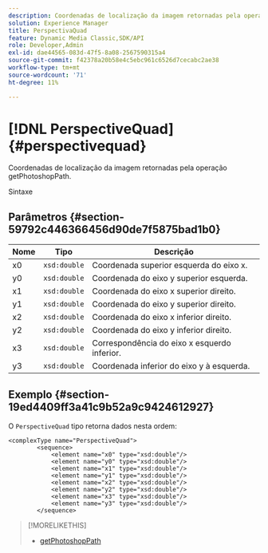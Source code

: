 ```yaml
---
description: Coordenadas de localização da imagem retornadas pela operação getPhotoshopPath.
solution: Experience Manager
title: PerspectivaQuad
feature: Dynamic Media Classic,SDK/API
role: Developer,Admin
exl-id: dae44565-083d-47f5-8a08-2567590315a4
source-git-commit: f42378a20b58e4c5ebc961c6526d7cecabc2ae38
workflow-type: tm+mt
source-wordcount: '71'
ht-degree: 11%

---
```


# [!DNL PerspectiveQuad]{#perspectivequad}

Coordenadas de localização da imagem retornadas pela operação getPhotoshopPath.

Sintaxe

## Parâmetros {#section-59792c446366456d90de7f5875bad1b0}

| Nome | Tipo | Descrição |
|---|---|---|
| x0 | `xsd:double` | Coordenada superior esquerda do eixo x. |
| y0 | `xsd:double` | Coordenada do eixo y superior esquerda. |
| x1 | `xsd:double` | Coordenada do eixo x superior direito. |
| y1 | `xsd:double` | Coordenada do eixo y superior direito. |
| x2 | `xsd:double` | Coordenada do eixo x inferior direito. |
| y2 | `xsd:double` | Coordenada do eixo y inferior direito. |
| x3 | `xsd:double` | Correspondência do eixo x esquerdo inferior. |
| y3 | `xsd:double` | Coordenada inferior do eixo y à esquerda. |

## Exemplo {#section-19ed4409ff3a41c9b52a9c9424612927}

O `PerspectiveQuad` tipo retorna dados nesta ordem:

```
<complexType name="PerspectiveQuad">
        <sequence>
            <element name="x0" type="xsd:double"/>
            <element name="y0" type="xsd:double"/>
            <element name="x1" type="xsd:double"/>
            <element name="y1" type="xsd:double"/>
            <element name="x2" type="xsd:double"/>
            <element name="y2" type="xsd:double"/>
            <element name="x3" type="xsd:double"/>
            <element name="y3" type="xsd:double"/>
        </sequence>
```

>[!MORELIKETHIS]
>
>* [getPhotoshopPath](../../operations/c-operations-intro/c-methods/r-get-photoshop-path.md#reference-545f902f84194951ac04e947fdc803b9)

